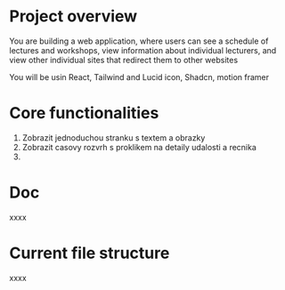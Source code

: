 # Project overview 
You are building a web application, where users can see a schedule of lectures and workshops, view information about individual lecturers, and view other individual sites that redirect them to other websites

You will be usin React, Tailwind and Lucid icon, Shadcn, motion framer

# Core functionalities
1. Zobrazit jednoduchou stranku s textem a obrazky
2. Zobrazit casovy rozvrh s proklikem na detaily udalosti a recnika
3. 

# Doc
xxxx

# Current file structure
xxxx